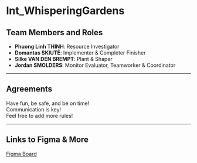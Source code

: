 # Int_WhisperingGardens

 ## Team Members and Roles

- **Phuong Linh THINH**: Resource Investigator  
- **Domantas SKIUTĖ**: Implementer & Completer Finisher  
- **Silke VAN DEN BREMPT**: Plant & Shaper  
- **Jordan SMOLDERS**: Monitor Evaluator, Teamworker & Coordinator  

---

## Agreements

Have fun, be safe, and be on time!  
Communication is key!  
Feel free to add more rules!

---

## Links to Figma & More

[Figma Board](https://www.figma.com/board/rdT1debMWNGRWwnuk1SkHo/Integration-4---team-11?node-id=0-1&t=b30jyWadGXpLTKdk-1)

